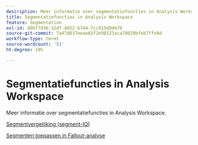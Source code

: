 ```yaml
---
description: Meer informatie over segmentatiefuncties in Analysis Workspace.
title: Segmentatiefuncties in Analysis Workspace
feature: Segmentation
exl-id: d8bf7d36-32d7-4652-b744-7cc915d94b79
source-git-commit: 7a47d837eeae65f2e98123aca78029bfeb7ffe9d
workflow-type: tm+mt
source-wordcount: '51'
ht-degree: 19%

---
```


# Segmentatiefuncties in Analysis Workspace

Meer informatie over segmentatiefuncties in Analysis Workspace.

[Segmentvergelijking (segment-IQ)](https://experienceleague.adobe.com/docs/analytics/analyze/analysis-workspace/panels/segment-comparison/segment-comparison.html)

[Segmenten toepassen in Fallout-analyse](https://experienceleague.adobe.com/docs/analytics/analyze/analysis-workspace/visualizations/fallout/compare-segments-fallout.html)
